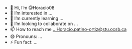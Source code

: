 - 👋 Hi, I’m @Horacio08
- 👀 I’m interested in ...
- 🌱 I’m currently learning ...
- 💞️ I’m looking to collaborate on ...
- 📫 How to reach me ...Horacio.patino-ortiz@stu.ocsb.ca
- 😄 Pronouns: ...
- ⚡ Fun fact: ...

<!---
Horacio08/Horacio08 is a ✨ special ✨ repository because its `README.md` (this file) appears on your GitHub profile.
You can click the Preview link to take a look at your changes.
-
--->
